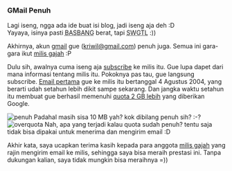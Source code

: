 ### GMail Penuh

[Email pertama]: http://groups-beta.google.com/group/id-gmail/browse_frm/thread/9b2200ad85bee01b/edc01320ed63ffd2?hl=en#edc01320ed63ffd2
[milis gajah]: http://groups-beta.google.com/group/id-gmail/about/

Lagi iseng, ngga ada ide buat isi blog, jadi iseng aja deh :D  
Yayaya, isinya pasti <abbr title="BASi BANGet">BASBANG</abbr> berat, tapi
<abbr title="So What GiTu Loh">SWGTL</abbr> :))

Akhirnya, akun [gmail](http://www.gmail.com) gue (kriwil@gmail.com) penuh juga. 
Semua ini gara-gara ikut [milis gajah][] :P


Dulu sih, awalnya cuma iseng aja [subscribe](http://groups-beta.google.com/group/id-gmail/subscribe) ke milis itu. 
Gue lupa dapet dari mana informasi tentang milis itu. Pokoknya pas tau, gue langsung
subscribe. [Email pertama][] gue ke milis itu bertanggal 4 Agustus 2004, yang berarti
udah setahun lebih dikit sampe sekarang. Dan jangka waktu setahun itu membuat
gue berhasil memenuhi [quota 2 GB lebih](http://mail.google.com/mail/help/about.html)
 yang diberikan Google.

<img src='http://aldi.kriwil.com/wp-content/penuh.png' class='border' alt='penuh' />  
Padahal masih sisa 10 MB yah? kok dibilang penuh sih? :-?

<img src='http://aldi.kriwil.com/wp-content/overquota.png' class='border' alt='overquota' />  
Nah, apa yang terjadi kalau quota sudah penuh? tentu saja tidak bisa dipakai untuk menerima dan mengirim email :D

Akhir kata, saya ucapkan terima kasih kepada para anggota [milis gajah][] yang rajin mengirim email ke milis,
sehingga saya bisa meraih prestasi ini. Tanpa dukungan kalian, saya tidak mungkin bisa meraihnya =))



<!-- {"time": "2005-08-09 23:24:25", "title": "GMail Penuh"} -->
